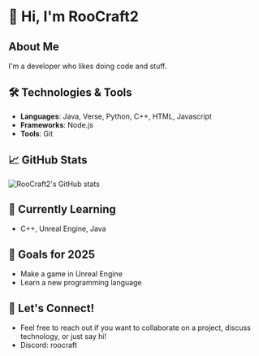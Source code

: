 # 👋 Hi, I'm RooCraft2

## About Me
I'm a developer who likes doing code and stuff.

## 🛠️ Technologies & Tools

- **Languages**: Java, Verse, Python, C++, HTML, Javascript
- **Frameworks**: Node.js
- **Tools**: Git

## 📈 GitHub Stats
![RooCraft2's GitHub stats](https://github-readme-stats.vercel.app/api?username=RooCraft2&show_icons=true&theme=radical)


## 🌱 Currently Learning
- C++, Unreal Engine, Java

## 🎯 Goals for 2025
- Make a game in Unreal Engine
- Learn a new programming language

## 💬 Let's Connect!
- Feel free to reach out if you want to collaborate on a project, discuss technology, or just say hi!
- Discord: roocraft

